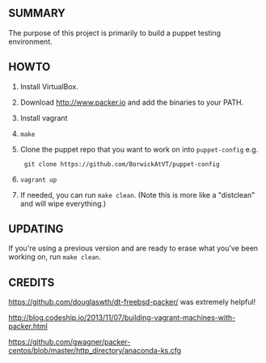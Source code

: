 SUMMARY
---

The purpose of this project is primarily to build a puppet testing
environment.

HOWTO
---

1. Install VirtualBox.

2. Download http://www.packer.io and add the binaries to your PATH.

3. Install vagrant

5. `make`

6. Clone the puppet repo that you want to work on into `puppet-config` e.g.

        git clone https://github.com/BorwickAtVT/puppet-config

6. `vagrant up`

7. If needed, you can run `make clean`. (Note this is more like a
   "distclean" and will wipe everything.)

UPDATING
---

If you're using a previous version and are ready to erase what you've
been working on, run `make clean`.

CREDITS
---

https://github.com/douglaswth/dt-freebsd-packer/ was extremely
helpful!

http://blog.codeship.io/2013/11/07/building-vagrant-machines-with-packer.html

https://github.com/gwagner/packer-centos/blob/master/http_directory/anaconda-ks.cfg
